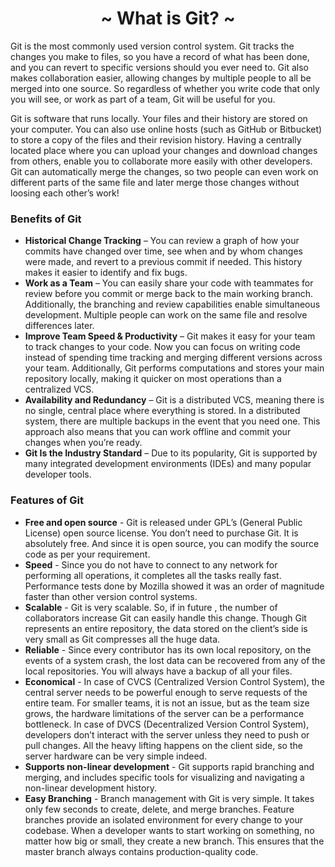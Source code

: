 <h1 align='center'>~ What is Git? ~</h1>

<p>Git is the most commonly used version control system. Git tracks the changes you make to files, so you have a record of what has been done, and you can revert to specific versions should you ever need to. Git also makes collaboration easier, allowing changes by multiple people to all be merged into one source. So regardless of whether you write code that only you will see, or work as part of a team, Git will be useful for you.</p>

<p>Git is software that runs locally. Your files and their history are stored on your computer. You can also use online hosts (such as GitHub or Bitbucket) to store a copy of the files and their revision history. Having a centrally located place where you can upload your changes and download changes from others, enable you to collaborate more easily with other developers. Git can automatically merge the changes, so two people can even work on different parts of the same file and later merge those changes without loosing each other’s work!</p>

<h3>Benefits of Git</h3>

<ul>
  <li><b>Historical Change Tracking</b> – You can review a graph of how your commits have changed over time, see when and by whom changes were made, and revert to a previous commit if needed. This history makes it easier to identify and fix bugs.</li>
  <li><b>Work as a Team</b> – You can easily share your code with teammates for review before you commit or merge back to the main working branch. Additionally, the branching and review capabilities enable simultaneous development. Multiple people can work on the same file and resolve differences later.</li>
  <li><b>Improve Team Speed & Productivity</b> – Git makes it easy for your team to track changes to your code. Now you can focus on writing code instead of spending time tracking and merging different versions across your team. Additionally, Git performs computations and stores your main repository locally, making it quicker on most operations than a centralized VCS.</li>
  <li><b>Availability and Redundancy</b> – Git is a distributed VCS, meaning there is no single, central place where everything is stored. In a distributed system, there are multiple backups in the event that you need one. This approach also means that you can work offline and commit your changes when you’re ready.</li>
  <li><b>Git Is the Industry Standard</b> – Due to its popularity, Git is supported by many integrated development environments (IDEs) and many popular developer tools.</li>
</ul>

<h3>Features of Git</h3>

<ul>
  <li><b>Free and open source</b> - Git is released under GPL’s (General Public License) open source license. You don’t need to purchase Git. It is absolutely free. And since it is open source, you can modify the source code as per your requirement.</li>
  <li><b>Speed</b> - Since you do not have to connect to any network for performing all operations, it completes all the tasks really fast. Performance tests done by Mozilla showed it was an order of magnitude faster than other version control systems.</li>
  <li><b>Scalable</b> - Git is very scalable. So, if in future , the number of collaborators increase Git can easily handle this change. Though Git represents an entire repository, the data stored on the client’s side is very small as Git compresses all the huge data.</li>
  <li><b>Reliable</b> - Since every contributor has its own local repository, on the events of a system crash, the lost data can be recovered from any of the local repositories. You will always have a backup of all your files.</li>
  <li><b>Economical</b> - In case of CVCS (Centralized Version Control System), the central server needs to be powerful enough to serve requests of the  entire team. For smaller teams, it is not an issue, but as the team size grows, the hardware  limitations of the server can be a performance bottleneck. In case of DVCS (Decentralized Version Control System), developers don’t  interact with the server unless they need to push or pull changes. All the heavy lifting happens on the client side, so the server hardware can be very simple indeed.</li>
  <li><b>Supports non-linear development</b> - Git supports rapid branching and merging, and includes specific tools for visualizing and navigating a non-linear development history.</li>
  <li><b>Easy Branching</b> - Branch management with Git is very simple. It takes only few seconds to create, delete, and merge branches. Feature branches provide an isolated environment for every change to your codebase. When a developer wants to start working on something, no matter how big or small, they create a new branch. This ensures that the master branch always contains production-quality code.</li>
</ul>
